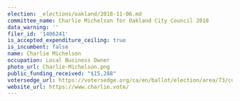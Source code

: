 ```yaml
---
election: _elections/oakland/2018-11-06.md
committee_name: Charlie Michelson for Oakland City Council 2018
data_warning: ''
filer_id: '1406241'
is_accepted_expenditure_ceiling: true
is_incumbent: false
name: Charlie Michelson
occupation: Local Business Owner
photo_url: Charlie-Michelson.png
public_funding_received: "$15,288"
votersedge_url: https://votersedge.org/ca/en/ballot/election/area/73/contests/contest/17340/candidate/139759?&county=alameda%20county&election_authority_id=1
website_url: https://www.charlie.vote/
---
```

